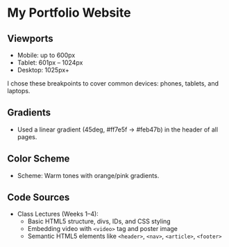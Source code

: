 # My Portfolio Website

## Viewports
- Mobile: up to 600px
- Tablet: 601px – 1024px
- Desktop: 1025px+

I chose these breakpoints to cover common devices: phones, tablets, and laptops.

## Gradients
- Used a linear gradient (45deg, #ff7e5f → #feb47b) in the header of all pages.

## Color Scheme
- Scheme: Warm tones with orange/pink gradients.

## Code Sources
- Class Lectures (Weeks 1–4):
  - Basic HTML5 structure, divs, IDs, and CSS styling 
  - Embedding video with `<video>` tag and poster image
  - Semantic HTML5 elements like `<header>`, `<nav>`, `<article>`, `<footer>` 
